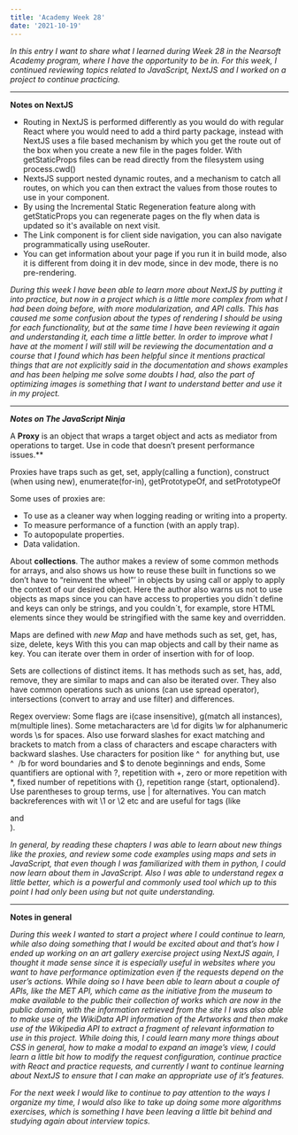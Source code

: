 ```yaml
---
title: 'Academy Week 28'
date: '2021-10-19'
---
```


*In this entry I want to share what I learned during Week 28 in the Nearsoft Academy program, where I have the opportunity to be in. For this week, I continued reviewing topics related to JavaScript, NextJS and I worked on a project to continue practicing.*

---

**Notes on NextJS**

- Routing in NextJS is performed differently as you would do with regular React where you would need to add a third party package, instead with NextJS uses a file based mechanism by which you get the route out of the box when you create a new file in the pages folder. With getStaticProps files can be read directly from the filesystem using process.cwd()
- NextsJS support nested dynamic routes, and a mechanism to catch all routes, on which you can then extract the values from those routes to use in your component.
- By using the Incremental Static Regeneration feature along with getStaticProps you can regenerate pages on the fly when data is updated so it's available on next visit.
- The Link component is for client side navigation, you can also navigate programmatically using useRouter.
- You can get information about your page if you run it in build mode, also it is different from doing it in dev mode, since in dev mode, there is no pre-rendering.

*During this week I have been able to learn more about NextJS by putting it into practice, but now in a project which is a little more complex from what I had been doing before, with more modularization, and API calls. This has caused me some confusion about the types of rendering I should be using for each functionality, but at the same time I have been reviewing it again and understanding it, each time a little better. In order to improve what I have at the moment I will still will be reviewing the documentation and a course that I found which has been helpful since it mentions practical things that are not explicitly said in the documentation and shows examples and has been helping me solve some doubts I had, also the part of optimizing images is something that I want to understand better and use it in my project.*

---

***Notes on The JavaScript Ninja***

A **Proxy** is an object that wraps a target object and acts as mediator from operations to target. Use in code that doesn’t present performance issues.**

Proxies have traps such as get, set, apply(calling a function), construct (when using new), enumerate(for-in), getPrototypeOf, and setPrototypeOf

Some uses of proxies are:

- To use as a cleaner way when logging reading or writing into a property.
- To measure performance of a function (with an apply trap).
- To autopopulate properties.
- Data validation.

About **collections**. The author makes a review of some common methods for arrays, and also shows us how to reuse these built in functions so we don’t have to “reinvent the wheel”’ in objects by using call or apply to apply the context of our desired object. Here the author also warns us not to use objects as maps since you can have access to properties you didn´t define and keys can only be strings, and you couldn´t, for example, store HTML elements since they would be stringified with the same key and overridden.

Maps are defined with *new Map* and have methods such as set, get, has, size, delete, keys With this you can map objects and call by their name as key. You can iterate over them in order of insertion with for of loop.

Sets are collections of distinct items. It has methods such as set, has, add, remove, they are similar to maps and can also be iterated over. They also have common operations such as unions (can use spread operator), intersections (convert to array and use filter) and differences.

Regex overview: Some flags are i(case insensitive), g(match all instances), m(multiple lines). Some metacharacters are \d for digits \w for alphanumeric words \s for spaces. Also use forward slashes for exact matching and brackets to match from a class of characters and escape characters with backward slashes. Use characters for position like ^  for anything but, use  ^  /b for word boundaries and $ to denote beginnings and ends, Some quantifiers are optional with ?, repetition with +, zero or more repetition with *, fixed number of repetitions with {}, repetition range {start, optionalend}. Use parentheses to group terms, use | for alternatives. You can match backreferences with wit \1 or \2 etc and are useful for tags (like <div> and <div>).

*In general, by reading these chapters I was able to learn about new things like the proxies, and review some code examples using maps and sets in JavaScript, that even though I was familiarized with them in python, I could now learn about them in JavaScript. Also I was able to understand regex a little better, which is a powerful and commonly used tool which up to this point I had only been using but not quite understanding.*

---

**Notes in general**

*During this week I wanted to start a project where I could continue to learn, while also doing something that I would be excited about and that’s how I ended up working on an art gallery exercise project using NextJS again, I thought it made sense since it is especially useful in websites where you want to have performance optimization even if the requests depend on the user’s actions. While doing so I have been able to learn about a couple of APIs, like the MET API, which came as the initiative from the museum to make available to the public their collection of works which are now in the public domain, with the information retrieved from the site I I was also able to make use of the WikiData API information of the Artworks and then make use of the Wikipedia API to extract a fragment of relevant information to use in this project. While doing this, I could learn many more things about CSS in general, how to make a modal to expand an image’s view, I could learn a little bit how to modify the request configuration, continue practice with React and practice requests, and currently I want to continue learning about NextJS to ensure that I can make an appropriate use of it’s features.*

*For the next week I would like to continue to pay attention to the ways I organize my time, I would also like to take up doing some more algorithms exercises, which is something I have been leaving a little bit behind and studying again about interview topics.*